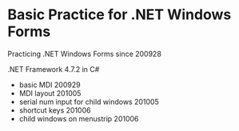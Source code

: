 # Basic Practice for .NET Windows Forms
Practicing .NET Windows Forms since 200928

.NET Framework 4.7.2 in C#

+ basic MDI 200929
+ MDI layout 201005
+ serial num input for child windows 201005
+ shortcut keys 201006
+ child windows on menustrip 201006
